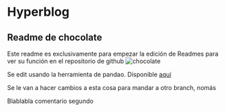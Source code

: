 # **Hyperblog**

## Readme de chocolate
Este readme es exclusivamente para empezar la edición de Readmes para ver su función en el repositorio de github ![chocolate](https://external-content.duckduckgo.com/iu/?u=https%3A%2F%2Fimage.freepik.com%2Ffree-vector%2Fcute-happy-funny-chocolate-bar-cartoon-character-illustration-icon-design-isolated_92289-1140.jpg&f=1&nofb=1 "chocolate")

Se edit usando la herramienta de pandao. Disponible [aquí](https://pandao.github.io/editor.md/en.html "aquí")

Se le van a hacer cambios a esta cosa para mandar a otro branch, nomás

Blablabla comentario segundo